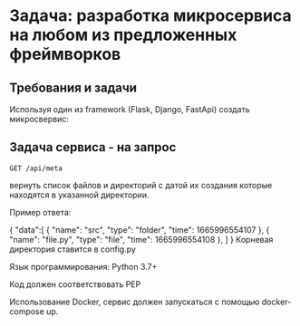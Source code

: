 # Задача: разработка микросервиса на любом из предложенных фреймворков

## Требования и задачи
Используя один из framework (Flask, Django, FastApi) создать микросвервис:

## Задача сервиса - на запрос

    GET /api/meta 
вернуть список файлов и директорий с датой их создания которые находятся в указанной директории.

Пример ответа:

{
    "data":[
        {
            "name": "src",
            "type": "folder",
            "time": 1665996554107
        },
        {
            "name": "file.py",
            "type": "file",
            "time": 1665996554108
        },
    ]
}
Корневая директория ставится в config.py

Язык программирования: Python 3.7+

Код должен соответствовать PEP

Использование Docker, сервис должен запускаться с помощью docker-compose up.
